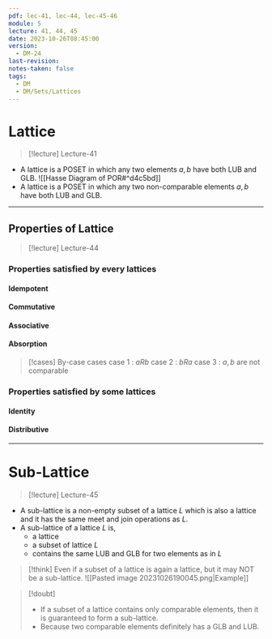 ```yaml
---
pdf: lec-41, lec-44, lec-45-46
module: 5
lecture: 41, 44, 45
date: 2023-10-26T08:45:00
version:
  - DM-24
last-revision: 
notes-taken: false
tags:
  - DM
  - DM/Sets/Lattices
---
```

# Lattice

> [!lecture] Lecture-41

- A lattice is a POSET in which any two elements $a, b$ have both LUB and GLB.
![[Hasse Diagram of POR#^d4c5bd]]
- A lattice is a POSET in which any two non-comparable elements $a, b$ have both LUB and GLB.

---

## Properties of Lattice

> [!lecture] Lecture-44

### Properties satisfied by every lattices
#### Idempotent

#### Commutative

#### Associative

#### Absorption


> [!cases] By-case cases
> case 1 : $aRb$
> case 2 : $bRa$
> case 3  : $a, b$ are not comparable

### Properties satisfied by some lattices
#### Identity 

#### Distributive


---

# Sub-Lattice

> [!lecture] Lecture-45

- A sub-lattice is a non-empty subset of a lattice $L$ which is also a lattice and it has the same meet and join operations as $L$.
- A sub-lattice of a lattice $L$ is,
	- a lattice
	- a subset of lattice $L$
	- contains the same LUB and GLB for two elements as in $L$

> [!think] 
> Even if a subset of a lattice is again a lattice, but it may NOT be a sub-lattice.
> ![[Pasted image 20231026190045.png|Example]]

> [!doubt] 
> - If a subset of a lattice contains only comparable elements, then it is guaranteed to form a sub-lattice.
> - Because two comparable elements definitely has a GLB and LUB.

